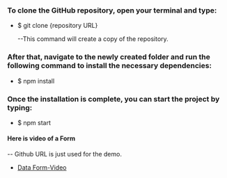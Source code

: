 ### To clone the GitHub repository, open your terminal and type:

   - $ git clone {repository URL}

     --This command will create a copy of the repository.

### After that, navigate to the newly created folder and run the following command to install the necessary dependencies:

   - $ npm install

### Once the installation is complete, you can start the project by typing:

   - $ npm start

#### Here is video of a Form
  -- Github URL is just used for the demo.
  - [Data Form-Video](https://user-images.githubusercontent.com/100354001/226476433-eb4c317a-f3b2-4bbe-ad47-80307efb1b01.mp4)


